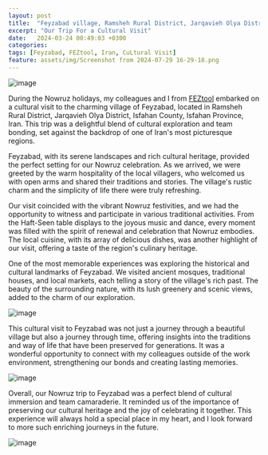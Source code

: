 ```yaml
---
layout: post
title:  "Feyzabad village, Ramsheh Rural District, Jarqavieh Olya District, Isfahan County, Isfahan Province, Iran"
excerpt: "Our Trip For a Cultural Visit"
date:   2024-03-24 00:49:03 +0300
categories: 
tags: [Feyzabad, FEZtool, Iran, CuLtural Visit]
feature: assets/img/Screenshot from 2024-07-29 16-29-18.png
---
```

![image](https://github.com/user-attachments/assets/6b430b03-a0a4-4d2d-9b03-11d4d6eb301b)

During the Nowruz holidays, my colleagues and I from [FEZtool](Feztool.com) embarked on a cultural visit to the charming village of Feyzabad, located in Ramsheh Rural District, Jarqavieh Olya District, Isfahan County, Isfahan Province, Iran. This trip was a delightful blend of cultural exploration and team bonding, set against the backdrop of one of Iran's most picturesque regions.

Feyzabad, with its serene landscapes and rich cultural heritage, provided the perfect setting for our Nowruz celebration. As we arrived, we were greeted by the warm hospitality of the local villagers, who welcomed us with open arms and shared their traditions and stories. The village's rustic charm and the simplicity of life there were truly refreshing.

Our visit coincided with the vibrant Nowruz festivities, and we had the opportunity to witness and participate in various traditional activities. From the Haft-Seen table displays to the joyous music and dance, every moment was filled with the spirit of renewal and celebration that Nowruz embodies. The local cuisine, with its array of delicious dishes, was another highlight of our visit, offering a taste of the region's culinary heritage.

One of the most memorable experiences was exploring the historical and cultural landmarks of Feyzabad. We visited ancient mosques, traditional houses, and local markets, each telling a story of the village's rich past. The beauty of the surrounding nature, with its lush greenery and scenic views, added to the charm of our exploration.

![image](https://github.com/user-attachments/assets/d9b58ac4-fade-4ae0-9a74-6bf33cf59295)

This cultural visit to Feyzabad was not just a journey through a beautiful village but also a journey through time, offering insights into the traditions and way of life that have been preserved for generations. It was a wonderful opportunity to connect with my colleagues outside of the work environment, strengthening our bonds and creating lasting memories.

![image](https://github.com/user-attachments/assets/551e18fa-3be7-4fc5-9486-5c7fe536079a)


Overall, our Nowruz trip to Feyzabad was a perfect blend of cultural immersion and team camaraderie. It reminded us of the importance of preserving our cultural heritage and the joy of celebrating it together. This experience will always hold a special place in my heart, and I look forward to more such enriching journeys in the future.

![image](https://github.com/user-attachments/assets/c620188b-ea3f-464a-a22c-c6abfae63bb1)


